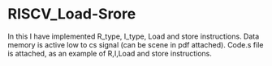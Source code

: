 # RISCV_Load-Srore
In this I have implemented R_type, I_type, Load and store instructions.
Data memory is active low to cs signal (can be scene in pdf attached).
Code.s file is attached, as an example of R,I,Load and store instructions.
